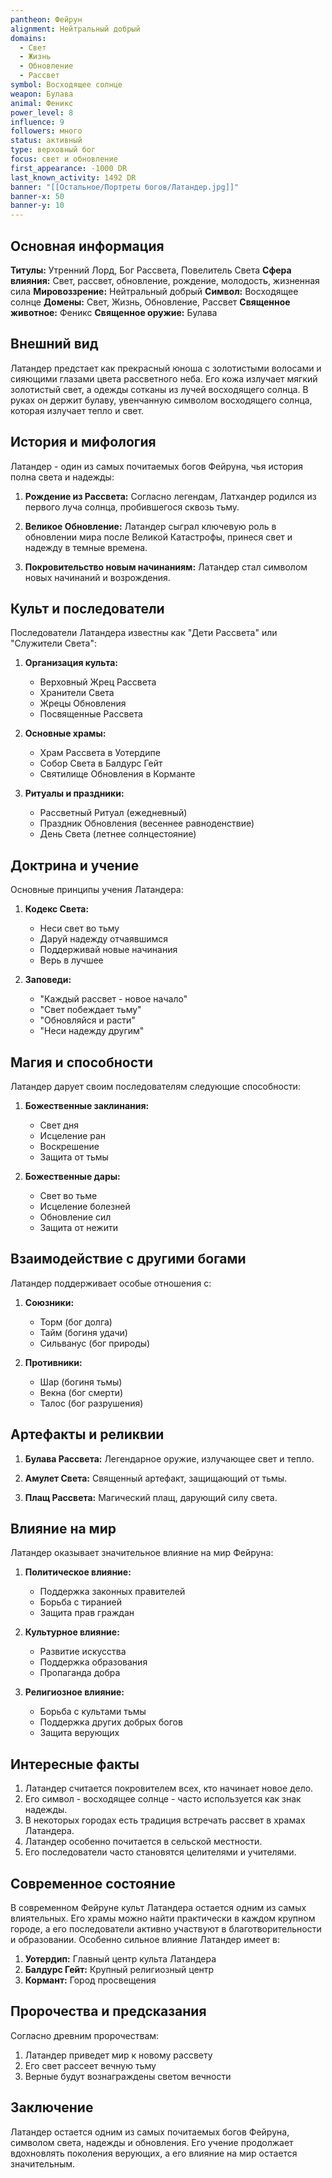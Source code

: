 ```yaml
---
pantheon: Фейрун
alignment: Нейтральный добрый
domains:
  - Свет
  - Жизнь
  - Обновление
  - Рассвет
symbol: Восходящее солнце
weapon: Булава
animal: Феникс
power_level: 8
influence: 9
followers: много
status: активный
type: верховный бог
focus: свет и обновление
first_appearance: -1000 DR
last_known_activity: 1492 DR
banner: "[[Остальное/Портреты богов/Латандер.jpg]]"
banner-x: 50
banner-y: 10
---
```


## Основная информация

**Титулы:** Утренний Лорд, Бог Рассвета, Повелитель Света
**Сфера влияния:** Свет, рассвет, обновление, рождение, молодость, жизненная сила
**Мировоззрение:** Нейтральный добрый
**Символ:** Восходящее солнце
**Домены:** Свет, Жизнь, Обновление, Рассвет
**Священное животное:** Феникс
**Священное оружие:** Булава

## Внешний вид

Латандер предстает как прекрасный юноша с золотистыми волосами и сияющими глазами цвета рассветного неба. Его кожа излучает мягкий золотистый свет, а одежды сотканы из лучей восходящего солнца. В руках он держит булаву, увенчанную символом восходящего солнца, которая излучает тепло и свет.

## История и мифология

Латандер - один из самых почитаемых богов Фейруна, чья история полна света и надежды:

1. **Рождение из Рассвета:** Согласно легендам, Латхандер родился из первого луча солнца, пробившегося сквозь тьму.

2. **Великое Обновление:** Латандер сыграл ключевую роль в обновлении мира после Великой Катастрофы, принеся свет и надежду в темные времена.

3. **Покровительство новым начинаниям:** Латандер стал символом новых начинаний и возрождения.

## Культ и последователи

Последователи Латандера известны как "Дети Рассвета" или "Служители Света":

1. **Организация культа:**

   - Верховный Жрец Рассвета
   - Хранители Света
   - Жрецы Обновления
   - Посвященные Рассвета

2. **Основные храмы:**

   - Храм Рассвета в Уотердипе
   - Собор Света в Балдурс Гейт
   - Святилище Обновления в Корманте

3. **Ритуалы и праздники:**
   - Рассветный Ритуал (ежедневный)
   - Праздник Обновления (весеннее равноденствие)
   - День Света (летнее солнцестояние)

## Доктрина и учение

Основные принципы учения Латандера:

1. **Кодекс Света:**

   - Неси свет во тьму
   - Даруй надежду отчаявшимся
   - Поддерживай новые начинания
   - Верь в лучшее

2. **Заповеди:**
   - "Каждый рассвет - новое начало"
   - "Свет побеждает тьму"
   - "Обновляйся и расти"
   - "Неси надежду другим"

## Магия и способности

Латандер дарует своим последователям следующие способности:

1. **Божественные заклинания:**

   - Свет дня
   - Исцеление ран
   - Воскрешение
   - Защита от тьмы

2. **Божественные дары:**
   - Свет во тьме
   - Исцеление болезней
   - Обновление сил
   - Защита от нежити

## Взаимодействие с другими богами

Латандер поддерживает особые отношения с:

1. **Союзники:**

   - Торм (бог долга)
   - Тайм (богиня удачи)
   - Сильванус (бог природы)

2. **Противники:**
   - Шар (богиня тьмы)
   - Векна (бог смерти)
   - Талос (бог разрушения)

## Артефакты и реликвии

1. **Булава Рассвета:** Легендарное оружие, излучающее свет и тепло.

2. **Амулет Света:** Священный артефакт, защищающий от тьмы.

3. **Плащ Рассвета:** Магический плащ, дарующий силу света.

## Влияние на мир

Латандер оказывает значительное влияние на мир Фейруна:

1. **Политическое влияние:**

   - Поддержка законных правителей
   - Борьба с тиранией
   - Защита прав граждан

2. **Культурное влияние:**

   - Развитие искусства
   - Поддержка образования
   - Пропаганда добра

3. **Религиозное влияние:**
   - Борьба с культами тьмы
   - Поддержка других добрых богов
   - Защита верующих

## Интересные факты

1. Латандер считается покровителем всех, кто начинает новое дело.
2. Его символ - восходящее солнце - часто используется как знак надежды.
3. В некоторых городах есть традиция встречать рассвет в храмах Латандера.
4. Латандер особенно почитается в сельской местности.
5. Его последователи часто становятся целителями и учителями.

## Современное состояние

В современном Фейруне культ Латандера остается одним из самых влиятельных. Его храмы можно найти практически в каждом крупном городе, а его последователи активно участвуют в благотворительности и образовании. Особенно сильное влияние Латандер имеет в:

1. **Уотердип:** Главный центр культа Латандера
2. **Балдурс Гейт:** Крупный религиозный центр
3. **Кормант:** Город просвещения

## Пророчества и предсказания

Согласно древним пророчествам:

1. Латандер приведет мир к новому рассвету
2. Его свет рассеет вечную тьму
3. Верные будут вознаграждены светом вечности

## Заключение

Латандер остается одним из самых почитаемых богов Фейруна, символом света, надежды и обновления. Его учение продолжает вдохновлять поколения верующих, а его влияние на мир остается значительным.
